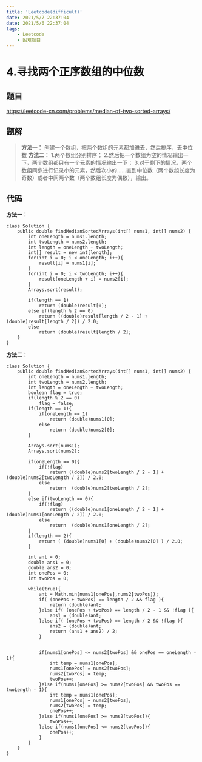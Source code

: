 ```yaml
---
title: 'Leetcode(difficult)'
date: 2021/5/7 22:37:04 
date: 2021/5/6 22:37:04 
tags:
	- Leetcode
	- 困难题目
---
```

# 4.寻找两个正序数组的中位数
## 题目
https://leetcode-cn.com/problems/median-of-two-sorted-arrays/

<!-- more -->
## 题解
>**方法一：**
>创建一个数组，把两个数组的元素都加进去，然后排序，去中位数
>**方法二：**
>1.两个数组分别排序；
>2.然后把一个数组为空的情况输出一下，两个数组都只有一个元素的情况输出一下；
>3.对于剩下的情况，两个数组同步进行记录小的元素，然后次小的……直到中位数（两个数组长度为奇数）或者中间两个数（两个数组长度为偶数），输出。


## 代码
**方法一：**

	class Solution {
	    public double findMedianSortedArrays(int[] nums1, int[] nums2) {
	        int oneLength = nums1.length;
	        int twoLength = nums2.length;
	        int length = oneLength + twoLength;
	        int[] result = new int[length];
	        for(int i = 0; i < oneLength; i++){
	            result[i] = nums1[i];
	        }
	        for(int i = 0; i < twoLength; i++){
	            result[oneLength + i] = nums2[i];
	        }
	        Arrays.sort(result);
	
	        if(length == 1)
	            return (double)result[0];
	        else if(length % 2 == 0)
	            return ((double)result[length / 2 - 1] + (double)result[length / 2]) / 2.0;
	        else
	            return (double)result[length / 2];
	    }
	}

**方法二：**

	class Solution {
	    public double findMedianSortedArrays(int[] nums1, int[] nums2) {
	        int oneLength = nums1.length;
	        int twoLength = nums2.length;
	        int length = oneLength + twoLength;
	        boolean flag = true;
	        if(length % 2 == 0)
	            flag = false;
	        if(length == 1){
	            if(oneLength == 1)
	                return (double)nums1[0];
	            else
	                return (double)nums2[0];
	        }
	
	        Arrays.sort(nums1);
	        Arrays.sort(nums2);
	        
	        if(oneLength == 0){
	            if(!flag)
	                return ((double)nums2[twoLength / 2 - 1] + (double)nums2[twoLength / 2]) / 2.0;
	            else
	                return  (double)nums2[twoLength / 2];
	        }
	        else if(twoLength == 0){
	            if(!flag)
	                return ((double)nums1[oneLength / 2 - 1] + (double)nums1[oneLength / 2]) / 2.0;
	            else
	                return  (double)nums1[oneLength / 2];
	        }
	        if(length == 2){
	            return ( (double)nums1[0] + (double)nums2[0] ) / 2.0;
	        }
	
	        int ant = 0;
	        double ans1 = 0;
	        double ans2 = 0;
	        int onePos = 0;
	        int twoPos = 0;
	
	        while(true){
	            ant = Math.min(nums1[onePos],nums2[twoPos]);
	            if( (onePos + twoPos) == length / 2 && flag ){
	                return (double)ant;
	            }else if( (onePos + twoPos) == length / 2 - 1 && !flag ){
	                ans1 = (double)ant;
	            }else if( (onePos + twoPos) == length / 2 && !flag ){
	                ans2 = (double)ant;
	                return (ans1 + ans2) / 2;
	            }
	
	            
	            if(nums1[onePos] <= nums2[twoPos] && onePos == oneLength - 1){
	                int temp = nums1[onePos];
	                nums1[onePos] = nums2[twoPos];
	                nums2[twoPos] = temp;
	                twoPos++;
	            }else if(nums1[onePos] >= nums2[twoPos] && twoPos == twoLength - 1){
	                int temp = nums1[onePos];
	                nums1[onePos] = nums2[twoPos];
	                nums2[twoPos] = temp;
	                onePos++;
	            }else if(nums1[onePos] >= nums2[twoPos]){
	                twoPos++;
	            }else if(nums1[onePos] <= nums2[twoPos]){
	                onePos++;
	            }
	        }   
	    }
	}